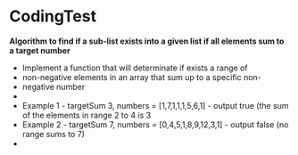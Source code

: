 # CodingTest

**Algorithm to find if a sub-list exists into a given list if all elements sum to a target number**


  * Implement a function that will determinate if exists a range of
  * non-negative elements in an array that sum up to a specific non-
  * negative number
  *
  * Example 1 - targetSum 3, numbers = [1,7,1,1,1,5,6,1] - output true (the sum of the elements in range 2 to 4 is 3
  * Example 2 - targetSum 7, numbers = [0,4,5,1,8,9,12,3,1] - output false (no range sums to 7)
  *
